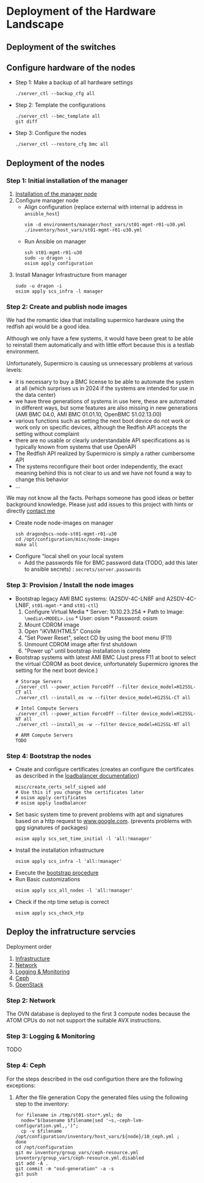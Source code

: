 # Deployment of the Hardware Landscape

## Deployment of the switches

## Configure hardware of the nodes

* Step 1: Make a backup of all hardware settings
  ```
  ./server_ctl --backup_cfg all
  ```
* Step 2: Template the configurations
  ```
  ./server_ctl --bmc_template all
  git diff
  ```
* Step 3: Configure the nodes
  ```
  ./server_ctl --restore_cfg bmc all
  ```

## Deployment of the nodes

### Step 1: Initial installation of the manager


1. [Installation of the manager node](setup/Managager_Node.md)
2. Configure manager node
   * Align configuration
     (replace external with internal ip address in `ansible_host`)
     ```
     vim -d environments/manager/host_vars/st01-mgmt-r01-u30.yml ./inventory/host_vars/st01-mgmt-r01-u30.yml
     ```
   * Run Ansible on manager
     ```
     ssh st01-mgmt-r01-u30
     sudo -u dragon -i
     osism apply configuration
     ```
3. Install Manager Infrastructure from manager
   ```
   sudo -u dragon -i
   osism apply scs_infra -l manager
   ```

### Step 2: Create and publish node images

We had the romantic idea that installing supermico hardware using the redfish api would be a good idea.

Although we only have a few systems, it would have been great to be able to reinstall them automatically and with little effort
because this is a testlab environment.

Unfortunately, Supermicro is causing us unnecessary problems at various levels:

- it is necessary to buy a BMC license to be able to automate the system at all (which surprises us in 2024 if the systems are intended for use in the data center)
- we have three generations of systems in use here, these are automated in different ways, but some features are also missing in new generations (AMI BMC 04.0, AMI BMC 01.01.10, OpenBMC 51.02.13.00)
- various functions such as setting the next boot device do not work or work only on specific devices, although the Redfish API accepts the setting without complaint
- there are no usable or clearly understandable API specifications as is typically known from systems that use OpenAPI
- The Redfish API realized by Supermicro is simply a rather cumbersome API
- The systems reconfigure their boot order independently, the exact meaning behind this is not clear to us and we have not found a way to change this behavior
- ...

We may not know all the facts. Perhaps someone has good ideas or better background knowledge.
Please just add issues to this project with hints or directly [contact me](https://scs.community/de/schoechlin)


* Create node node-images on manager
  ```
  ssh dragon@scs-node-st01-mgmt-r01-u30
  cd /opt/configuration/misc/node-images
  make all
  ```
* Configure  "local shell on your local system
  * Add the passwords file for BMC password data (TODO, add this later to ansible secrets) : ``secrets/server.passwords``

### Step 3: Provision / Install the node images

* Bootstrap legacy AMI BMC systems:
  (A2SDV-4C-LN8F and A2SDV-4C-LN8F, `st01-mgmt-*` and `st01-ctl`)
    1. Configure Virtual Media
      * Server: 10.10.23.254
      * Path to Image: `\media\<MODEL>.iso`
      * User: osism
      * Password: osism
    2. Mount CDROM image
    3. Open "iKVM/HTML5" Console
    4. "Set Power Reset", select CD by using the boot menu (F11)
    5. Unmount CDROM image after first shutdown
    6. "Power up" until bootstrap installation is complete
* Bootstrap systems with latest AMI BMC
  (Just press F11 at boot to select the virtual CDROM as boot device, unfortunately Supermicro ignores the setting for the next boot device.)
  ```
  # Storage Servers
  ./server_ctl --power_action ForceOff --filter device_model=H12SSL-CT all
  ./server_ctl --install_os -w --filter device_model=H12SSL-CT all

  # Intel Compute Servers
  ./server_ctl --power_action ForceOff --filter device_model=H12SSL-NT all
  ./server_ctl --install_os -w --filter device_model=H12SSL-NT all

  # ARM Compute Servers
  TODO
  ```

### Step 4: Bootstrap the nodes

* Create and configure certificates
  (creates an configure the certificates as described in the [loadbalancer documentation](https://osism.tech/docs/guides/configuration-guide/loadbalancer))
  ```
  misc/create_certs_self_signed add
  # Use this if you change the certificates later
  # osism apply certificates
  # osism apply loadbalancer
  ```
* Set basic system time to prevent problems with apt and signatures
  based on a http request to www.google.com.
  (prevents problems with gpg signatures of packages)
  ```
  osism apply scs_set_time_initial -l 'all:!manager'
  ```
* Install the installation infrastructure
  ```
  osism apply scs_infra -l 'all:!manager'
  ```
* Execute the [bootstrap procedure](https://osism.tech/de/docs/guides/deploy-guide/bootstrap)
* Run Basic customizations
  ```
  osism apply scs_all_nodes -l 'all:!manager'
  ```
* Check if the ntp time setup is correct
  ```
  osism apply scs_check_ntp
  ```

## Deploy the infratructure servcies

Deployment order

1. [Infrastructure](https://osism.tech/de/docs/guides/deploy-guide/services/infrastructure.md)
2. [Network](https://osism.tech/de/docs/guides/deploy-guide/services/network.md)
3. [Logging & Monitoring](https://osism.tech/de/docs/guides/deploy-guide/services/logging-monitoring.md)
4. [Ceph](https://osism.tech/de/docs/guides/deploy-guide/services/ceph.mdx)
5. [OpenStack](https://osism.tech/de/docs/guides/deploy-guide/services/openstack.md)

### Step 2: Network

The OVN database is deployed to the first 3 compute nodes because the ATOM CPUs do not not support the suitable AVX instructions.

### Step 3: Logging & Monitoring

TODO

### Step 4: Ceph

For the steps described in the osd configurtion there are the following exceptions:

1. After the file generation
   Copy the generated files using the following step to the inventory:
   ```
   for filename in /tmp/st01-stor*.yml; do
     node="$(basename $filename|sed '~s,-ceph-lvm-configuration.yml,,')";
     cp -v $filename /opt/configuration/inventory/host_vars/${node}/10_ceph.yml ;
   done
   cd /opt/configuration
   git mv inventory/group_vars/ceph-resource.yml inventory/group_vars/ceph-resource.yml.disabled
   git add -A .
   git commit -m "osd-generation" -a -s
   git push
   ```

